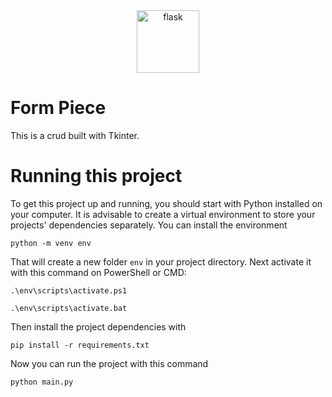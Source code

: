 <div align="center">
 <img src="https://cdn.jsdelivr.net/gh/devicons/devicon/icons/python/python-original-wordmark.svg" alt="flask" height="100"/>
</div>

# Form Piece
This is a crud built with Tkinter.

# Running this project
To get this project up and running, you should start with Python installed on your computer. It is advisable to create a virtual environment to store your projects' dependencies separately. You can install the environment
```
python -m venv env
```

That will create a new folder `env` in your project directory. Next activate it with this command on PowerShell or CMD:
```
.\env\scripts\activate.ps1 
```
```
.\env\scripts\activate.bat
```

Then install the project dependencies with

```
pip install -r requirements.txt
```
Now you can run the project with this command
```
python main.py
```
